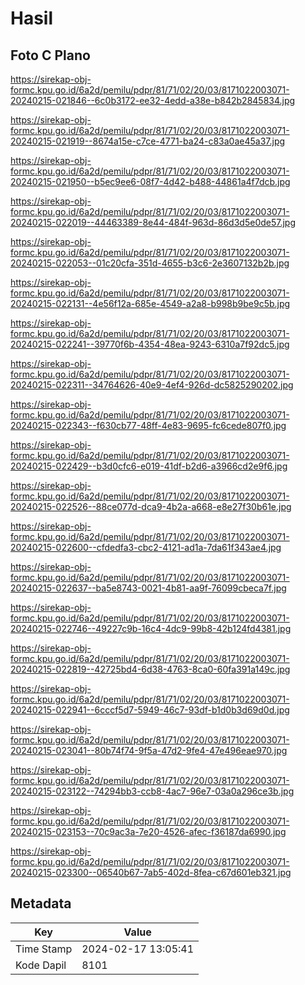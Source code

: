 # Hasil

## Foto C Plano

https://sirekap-obj-formc.kpu.go.id/6a2d/pemilu/pdpr/81/71/02/20/03/8171022003071-20240215-021846--6c0b3172-ee32-4edd-a38e-b842b2845834.jpg

https://sirekap-obj-formc.kpu.go.id/6a2d/pemilu/pdpr/81/71/02/20/03/8171022003071-20240215-021919--8674a15e-c7ce-4771-ba24-c83a0ae45a37.jpg

https://sirekap-obj-formc.kpu.go.id/6a2d/pemilu/pdpr/81/71/02/20/03/8171022003071-20240215-021950--b5ec9ee6-08f7-4d42-b488-44861a4f7dcb.jpg

https://sirekap-obj-formc.kpu.go.id/6a2d/pemilu/pdpr/81/71/02/20/03/8171022003071-20240215-022019--44463389-8e44-484f-963d-86d3d5e0de57.jpg

https://sirekap-obj-formc.kpu.go.id/6a2d/pemilu/pdpr/81/71/02/20/03/8171022003071-20240215-022053--01c20cfa-351d-4655-b3c6-2e3607132b2b.jpg

https://sirekap-obj-formc.kpu.go.id/6a2d/pemilu/pdpr/81/71/02/20/03/8171022003071-20240215-022131--4e56f12a-685e-4549-a2a8-b998b9be9c5b.jpg

https://sirekap-obj-formc.kpu.go.id/6a2d/pemilu/pdpr/81/71/02/20/03/8171022003071-20240215-022241--39770f6b-4354-48ea-9243-6310a7f92dc5.jpg

https://sirekap-obj-formc.kpu.go.id/6a2d/pemilu/pdpr/81/71/02/20/03/8171022003071-20240215-022311--34764626-40e9-4ef4-926d-dc5825290202.jpg

https://sirekap-obj-formc.kpu.go.id/6a2d/pemilu/pdpr/81/71/02/20/03/8171022003071-20240215-022343--f630cb77-48ff-4e83-9695-fc6cede807f0.jpg

https://sirekap-obj-formc.kpu.go.id/6a2d/pemilu/pdpr/81/71/02/20/03/8171022003071-20240215-022429--b3d0cfc6-e019-41df-b2d6-a3966cd2e9f6.jpg

https://sirekap-obj-formc.kpu.go.id/6a2d/pemilu/pdpr/81/71/02/20/03/8171022003071-20240215-022526--88ce077d-dca9-4b2a-a668-e8e27f30b61e.jpg

https://sirekap-obj-formc.kpu.go.id/6a2d/pemilu/pdpr/81/71/02/20/03/8171022003071-20240215-022600--cfdedfa3-cbc2-4121-ad1a-7da61f343ae4.jpg

https://sirekap-obj-formc.kpu.go.id/6a2d/pemilu/pdpr/81/71/02/20/03/8171022003071-20240215-022637--ba5e8743-0021-4b81-aa9f-76099cbeca7f.jpg

https://sirekap-obj-formc.kpu.go.id/6a2d/pemilu/pdpr/81/71/02/20/03/8171022003071-20240215-022746--49227c9b-16c4-4dc9-99b8-42b124fd4381.jpg

https://sirekap-obj-formc.kpu.go.id/6a2d/pemilu/pdpr/81/71/02/20/03/8171022003071-20240215-022819--42725bd4-6d38-4763-8ca0-60fa391a149c.jpg

https://sirekap-obj-formc.kpu.go.id/6a2d/pemilu/pdpr/81/71/02/20/03/8171022003071-20240215-022941--6cccf5d7-5949-46c7-93df-b1d0b3d69d0d.jpg

https://sirekap-obj-formc.kpu.go.id/6a2d/pemilu/pdpr/81/71/02/20/03/8171022003071-20240215-023041--80b74f74-9f5a-47d2-9fe4-47e496eae970.jpg

https://sirekap-obj-formc.kpu.go.id/6a2d/pemilu/pdpr/81/71/02/20/03/8171022003071-20240215-023122--74294bb3-ccb8-4ac7-96e7-03a0a296ce3b.jpg

https://sirekap-obj-formc.kpu.go.id/6a2d/pemilu/pdpr/81/71/02/20/03/8171022003071-20240215-023153--70c9ac3a-7e20-4526-afec-f36187da6990.jpg

https://sirekap-obj-formc.kpu.go.id/6a2d/pemilu/pdpr/81/71/02/20/03/8171022003071-20240215-023300--06540b67-7ab5-402d-8fea-c67d601eb321.jpg


## Metadata

| Key        | Value               |
| ---------- | ------------------- |
| Time Stamp | 2024-02-17 13:05:41 |
| Kode Dapil | 8101                |



